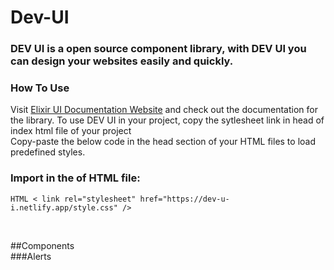 # Dev-UI
### DEV UI is a open source component library, with DEV UI you can design your websites easily and quickly.
### **How To Use**

Visit [Elixir UI Documentation Website](https://dev-u-i.netlify.app/) and check out the documentation for the library. To use DEV UI in your project, copy the sytlesheet link in head of index html file of your project
<br />
Copy-paste the below code in the head section of your HTML files to load predefined styles. 

### Import in the <head> of HTML file:
```HTML < link rel="stylesheet" href="https://dev-u-i.netlify.app/style.css" /> ```

 <br/>
  
##Components
<br/>
###Alerts
